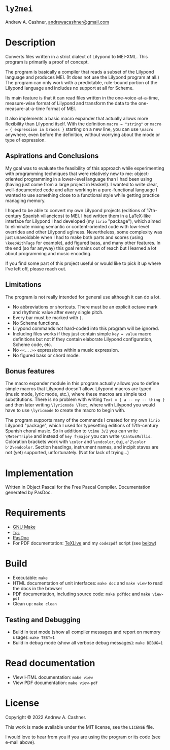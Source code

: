 # `ly2mei`

Andrew A. Cashner, <andrewacashner@gmail.com>

# Description

Converts files written in a strict dialect of Lilypond to MEI-XML.
This program is primarily a proof of concept.

The program is basically a compiler that reads a subset of the Lilypond
language and produces MEI.
(It does not use the Lilypond program at all.)
The program can only work with a predictable, rule-bound portion of the
Lilypond language and includes no support at all for Scheme.

Its main feature is that it can read files written in the one-voice-at-a-time,
measure-wise format of Lilypond and transform the data to the
one-measure-at-a-time format of MEI.

It also implements a basic macro expander that actually allows more
flexibility than Lilypond itself. 
With the definition `macro = "string"` or `macro = { expression in braces }`
starting on a new line, you can use `\macro` anywhere, even before the
definition, without worrying about the mode or type of expression.

## Aspirations and Conclusions

My goal was to evaluate the feasibility of this approach while experimenting
with programming techniques that were relatively new to me: object-oriented
programming in a lower-level language than I had been using (having just come
from a large project in Haskell).
I wanted to write clear, well-documented code and after working in a
pure-functional language I wanted to use something close to a functional style
while getting practice managing memory.

I hoped to be able to convert my own Lilypond projects (editions of
17th-century Spanish villancicos) to MEI.
I had written them in a LaTeX-like interface for Lilypond I had developed (my
`lirio` "package"), which aimed to eliminate mixing semantic or
content-oriented code with low-level overrides and other Lilypond ugliness.
Nevertheless, some complexity was just unavoidable when I had to make both
parts and scores (using `\keepWithTags` for example), add figured bass, and
many other features.
In the end (so far anyway) this goal remains out of reach but I learned a lot
about programming and music encoding.

If you find some part of this project useful or would like to pick it up where
I've left off, please reach out.

## Limitations

The program is not really intended for general use although it can do a lot.

- No abbreviations or shortcuts. There must be an explicit octave mark and
  rhythmic value after every single pitch.
- Every bar must be marked with `|`. 
- No Scheme functions.
- Lilypond commands not hard-coded into this program will be ignored. 
- Including files works if they just contain simple `key = value` macro
  definitions but not if they contain elaborate Lilypond configuration, Scheme
  code, etc.
- No `<<...>>` expressions within a music expression.
- No figured bass or chord mode.

## Bonus features

The macro expander module in this program actually allows you to define simple
macros that Lilypond doesn't allow.
Lilypond macros are typed (music mode, lyric mode, etc.), where these  macros
are simple text substitutions.
There is no problem with writing `Text = { a -- ny -- thing }` and then later
writing `\lyricmode \Text`, where with Lilypond you would have to use
`\lyricmode` to create the macro to begin with.

The program supports many of the commands I created for my own `lirio`
Lilypond "package", which I used for typesetting editions of 17th-century
Spanish choral music.
So in addition to `\time 3/2` you can write `\MeterTriple` and instead of `key
f\major` you can write `\CantusMollis`.
Coloration brackets work with `\color` and `\endcolor`, e.g, `a'2\color
b'2\endcolor`.
Section headings, instrument names, and incipit staves are not (yet)
supported, unfortunately. (Not for lack of trying...)

# Implementation

Written in Object Pascal for the Free Pascal Compiler. Documentation generated
by PasDoc. 

# Requirements

- [GNU Make](https://www.gnu.org/software/make/)
- [`fpc`](https://www.freepascal.org/)
- [PasDoc](https://pasdoc.github.io/index)
- For PDF documentation: [TeXLive](https://tug.org/texlive/) and my `code2pdf`
  script (see [below](#code2pdf))

# Build 

- Executable: `make`
- HTML documentation of unit interfaces: `make doc` and `make view` to read the docs in the
  browser
- PDF documentation, including source code: `make pdfdoc` and `make view-pdf`
- Clean up: `make clean`

## Testing and Debugging

- Build in test mode (show all compiler messages and report on memory usage):
  `make TEST=1`
- Build in debug mode (show all verbose debug messages): `make DEBUG=1`

# Read documentation

- View HTML documentation: `make view`
- View PDF documentation: `make view-pdf`

# License

Copyright © 2022 Andrew A. Cashner.

This work is made available under the MIT license, see the `LICENSE` file.

I would love to hear from you if you are using the program or its code (see
e-mail above).

